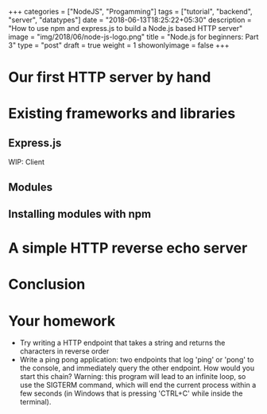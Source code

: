 +++
categories = ["NodeJS", "Progamming"]
tags = ["tutorial", "backend", "server", "datatypes"]
date = "2018-06-13T18:25:22+05:30"
description = "How to use npm and express.js to build a Node.js based HTTP server"
image = "img/2018/06/node-js-logo.png"
title = "Node.js for beginners: Part 3"
type = "post"
draft = true
weight = 1
showonlyimage = false
+++

# Our first HTTP server by hand 



# Existing frameworks and libraries 




## Express.js


WIP: Client

## Modules

## Installing modules with npm



# A simple HTTP reverse echo server


# Conclusion


# Your homework

* Try writing a HTTP endpoint that takes a string and returns the characters in reverse order
* Write a ping pong application: two endpoints that log 'ping' or 'pong' to the console, and immediately query the other endpoint. How would you start this chain? Warning: this program will lead to an infinite loop, so use the SIGTERM command, which will end the current process within a few seconds (in Windows that is pressing 'CTRL+C' while inside the terminal).